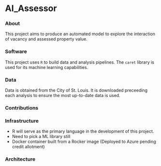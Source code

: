 # AI_Assessor

### About
This project aims to produce an automated model to explore the interaction of vacancy and assessed property value.

### Software
This project uses `R` to build data and analysis pipelines. The `caret` library is used for its machine learning capabilities.

### Data
Data is obtained from the City of St. Louis. It is downloaded preceeding each analysis to ensure the most up-to-date data is used.

### Contributions

### Infrastructure
- R will serve as the primary language in the development of this project.
- Need to pick a ML library still
- Docker container built from a Rocker image (Deployed to Azure pending credit allotment)

### Architecture

